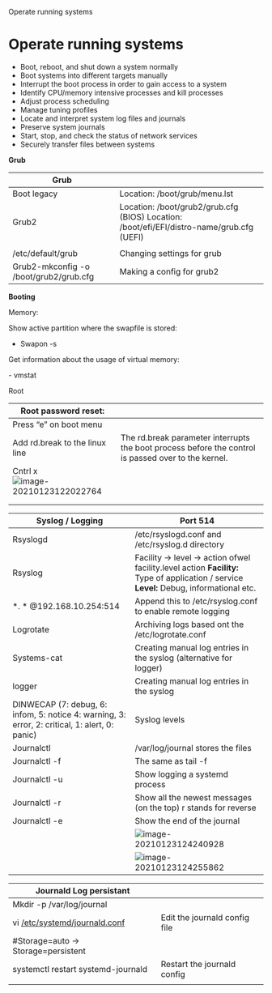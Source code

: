Operate running systems

# Operate running systems

- Boot, reboot, and shut down a system normally
- Boot systems into different targets manually
-  Interrupt the boot process in order to gain access to a system
-  Identify CPU/memory intensive processes and kill processes
-  Adjust process scheduling
- Manage tuning profiles
- Locate and interpret system log files and journals
- Preserve system journals
- Start, stop, and check the status of network services
- Securely transfer files between systems

**Grub**

| **Grub**                               |                                                              |
| -------------------------------------- | ------------------------------------------------------------ |
| Boot legacy                            | Location: /boot/grub/menu.lst                                |
| Grub2                                  | Location: /boot/grub2/grub.cfg (BIOS) Location: /boot/efi/EFI/distro-name/grub.cfg (UEFI) |
|                                        |                                                              |
| /etc/default/grub                      | Changing settings for grub                                   |
| Grub2-mkconfig -o /boot/grub2/grub.cfg | Making a config for grub2                                    |



**Booting**



Memory:

Show active partition where the swapfile is stored:

- Swapon -s

Get information about the usage of virtual memory:

\- vmstat

Root 


| **Root password reset:**                                     |                                                              |
| ------------------------------------------------------------ | ------------------------------------------------------------ |
| Press “e” on boot menu                                       |                                                              |
| Add rd.break to the linux line  | The rd.break parameter interrupts the boot process before the control is passed over to the kernel. |
| Cntrl x<br />![image-20210123122022764](images/RHCSA8_notes/image-20210123122022764.png) |                                                              |
|                                                              |                                                              |
|                                                              |                                                              |




| **Syslog / Logging**                                         | **Port 514**                                                 |
| ------------------------------------------------------------ | ------------------------------------------------------------ |
| Rsyslogd                                                     | /etc/rsyslogd.conf and /etc/rsyslog.d directory              |
| Rsyslog                                                      | Facility -> level -> action ofwel facility.level action   **Facility:** Type of application / service **Level:** Debug, informational etc. |
| *. * @192.168.10.254:514                                     | Append this to /etc/rsyslog.conf to enable remote logging    |
| Logrotate                                                    | Archiving logs based ont the /etc/logrotate.conf             |
| Systems-cat                                                  | Creating manual log entries in the syslog (alternative for logger) |
| logger                                                       | Creating manual log entries in the syslog                    |
| DINWECAP (7: debug, 6: infom, 5: notice 4: warning, 3: error, 2: critical, 1: alert, 0: panic) | Syslog levels                                                |
| Journalctl                                                   | /var/log/journal stores the files                            |
| Journalctl -f                                                | The same as tail -f                                          |
| Journalctl -u <system d process>                             | Show logging a systemd process                               |
| Journalctl -r                                                | Show all the newest messages (on the top) r stands for reverse |
| Journalctl -e                                                | Show the end of the journal                                  |
|                                                              | ![image-20210123124240928](../../images/LPIC_notes/image-20210123124240928.png) |
|                                                              | ![image-20210123124255862](../../images/LPIC_notes/image-20210123124255862.png) |




| **Journald Log persistant**                                  |                               |
| ------------------------------------------------------------ | ----------------------------- |
| Mkdir -p /var/log/journal                                    |                               |
| vi  [/etc/systemd/journald.conf](https://www.freedesktop.org/software/systemd/man/journald.conf.html) | Edit the journald config file |
| #Storage=auto -> Storage=persistent                          |                               |
| systemctl restart systemd-journald                           | Restart the journald config   |
|                                                              |                               |






